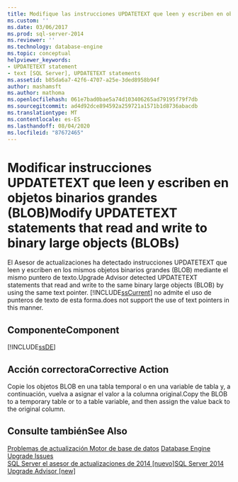 ```yaml
---
title: Modifique las instrucciones UPDATETEXT que leen y escriben en objetos binarios grandes (BLOB) | Microsoft Docs
ms.custom: ''
ms.date: 03/06/2017
ms.prod: sql-server-2014
ms.reviewer: ''
ms.technology: database-engine
ms.topic: conceptual
helpviewer_keywords:
- UPDATETEXT statement
- text [SQL Server], UPDATETEXT statements
ms.assetid: b85da6a7-42f6-4707-a25e-3ded8958b94f
author: mashamsft
ms.author: mathoma
ms.openlocfilehash: 061e7bad0bae5a74d103406265ad79195f79f7db
ms.sourcegitcommit: ad4d92dce894592a259721a1571b1d8736abacdb
ms.translationtype: MT
ms.contentlocale: es-ES
ms.lasthandoff: 08/04/2020
ms.locfileid: "87672465"
---
```

# <a name="modify-updatetext-statements-that-read-and-write-to-binary-large-objects-blobs"></a><span data-ttu-id="96bcc-102">Modificar instrucciones UPDATETEXT que leen y escriben en objetos binarios grandes (BLOB)</span><span class="sxs-lookup"><span data-stu-id="96bcc-102">Modify UPDATETEXT statements that read and write to binary large objects (BLOBs)</span></span>
  <span data-ttu-id="96bcc-103">El Asesor de actualizaciones ha detectado instrucciones UPDATETEXT que leen y escriben en los mismos objetos binarios grandes (BLOB) mediante el mismo puntero de texto.</span><span class="sxs-lookup"><span data-stu-id="96bcc-103">Upgrade Advisor detected UPDATETEXT statements that read and write to the same binary large objects (BLOB) by using the same text pointer.</span></span> [!INCLUDE[ssCurrent](../../includes/sscurrent-md.md)] <span data-ttu-id="96bcc-104">no admite el uso de punteros de texto de esta forma.</span><span class="sxs-lookup"><span data-stu-id="96bcc-104">does not support the use of text pointers in this manner.</span></span>  
  
## <a name="component"></a><span data-ttu-id="96bcc-105">Componente</span><span class="sxs-lookup"><span data-stu-id="96bcc-105">Component</span></span>  
 [!INCLUDE[ssDE](../../includes/ssde-md.md)]  
  
## <a name="corrective-action"></a><span data-ttu-id="96bcc-106">Acción correctora</span><span class="sxs-lookup"><span data-stu-id="96bcc-106">Corrective Action</span></span>  
 <span data-ttu-id="96bcc-107">Copie los objetos BLOB en una tabla temporal o en una variable de tabla y, a continuación, vuelva a asignar el valor a la columna original.</span><span class="sxs-lookup"><span data-stu-id="96bcc-107">Copy the BLOB to a temporary table or to a table variable, and then assign the value back to the original column.</span></span>  
  
## <a name="see-also"></a><span data-ttu-id="96bcc-108">Consulte también</span><span class="sxs-lookup"><span data-stu-id="96bcc-108">See Also</span></span>  
 <span data-ttu-id="96bcc-109">[Problemas de actualización Motor de base de datos](../../../2014/sql-server/install/database-engine-upgrade-issues.md) </span><span class="sxs-lookup"><span data-stu-id="96bcc-109">[Database Engine Upgrade Issues](../../../2014/sql-server/install/database-engine-upgrade-issues.md) </span></span>  
 [<span data-ttu-id="96bcc-110">SQL Server el asesor de actualizaciones de 2014 &#91;nuevo&#93;</span><span class="sxs-lookup"><span data-stu-id="96bcc-110">SQL Server 2014 Upgrade Advisor &#91;new&#93;</span></span>](sql-server-2014-upgrade-advisor.md)  
  
  
